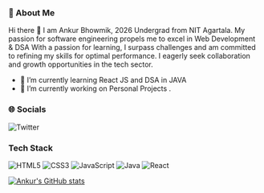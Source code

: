 ### 💫 About Me

Hi there 👋 I am Ankur Bhowmik, 2026 Undergrad from NIT Agartala. My passion for software engineering propels me to excel in Web Development & DSA
With a passion for learning, I surpass challenges and am committed to refining my skills for optimal performance. I eagerly seek collaboration and growth opportunities in the tech sector.
- 🌱 I’m currently learning React JS and DSA in JAVA
- 🌱 I’m currently working on Personal Projects .


### 🌐 Socials

![Twitter](https://img.shields.io/badge/-X-#000000?style=flat&logo=x&logoColor=#000000)





<!-- - 🔭 I’m currently working on ... 
- 👯 I’m looking to collaborate on ...
- 🤔 I’m looking for help with ...
- 💬 Ask me about ...
- 📫 How to reach me: ...
- 😄 Pronouns: ...
- ⚡ Fun fact: ... -->


### Tech Stack

![HTML5](https://img.shields.io/badge/-HTML5-E34F26?style=flat&logo=html5&logoColor=white)
![CSS3](https://img.shields.io/badge/-CSS3-1572B6?style=flat&logo=css3&logoColor=white)
![JavaScript](https://img.shields.io/badge/-JavaScript-F7DF1E?style=flat&logo=javascript&logoColor=black)
![Java](https://img.shields.io/badge/-Java-E34F26?style=flat&logo&logo=java&logoColor=white)
![React](https://img.shields.io/badge/-React-F7DF1E?style=flat&logo=react&logoColor=black)

[![Ankur's GitHub stats](https://github-readme-stats.vercel.app/api?username=imankurbhowmik)](https://github.com/imankurbhowmik/github-readme-stats)